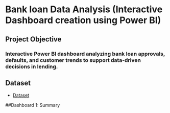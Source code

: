 # Bank loan Data Analysis (Interactive Dashboard creation using Power BI)
## Project Objective
### Interactive Power BI dashboard analyzing bank loan approvals, defaults, and customer trends to support data-driven decisions in lending.

## Dataset 
- <a href="https://github.com/Richa-goyal06/Bank-loan-Analysis/blob/main/financial_loan.csv">Dataset</a>

##Dashboard 1: Summary
